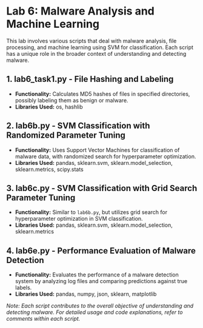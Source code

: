 # Lab 6: Malware Analysis and Machine Learning

This lab involves various scripts that deal with malware analysis, file processing, and machine learning using SVM for classification. Each script has a unique role in the broader context of understanding and detecting malware.

## 1. lab6_task1.py - File Hashing and Labeling

- **Functionality:** Calculates MD5 hashes of files in specified directories, possibly labeling them as benign or malware.
- **Libraries Used:** os, hashlib

## 2. lab6b.py - SVM Classification with Randomized Parameter Tuning

- **Functionality:** Uses Support Vector Machines for classification of malware data, with randomized search for hyperparameter optimization.
- **Libraries Used:** pandas, sklearn.svm, sklearn.model_selection, sklearn.metrics, scipy.stats

## 3. lab6c.py - SVM Classification with Grid Search Parameter Tuning

- **Functionality:** Similar to `lab6b.py`, but utilizes grid search for hyperparameter optimization in SVM classification.
- **Libraries Used:** pandas, sklearn.svm, sklearn.model_selection, sklearn.metrics

## 4. lab6e.py - Performance Evaluation of Malware Detection

- **Functionality:** Evaluates the performance of a malware detection system by analyzing log files and comparing predictions against true labels.
- **Libraries Used:** pandas, numpy, json, sklearn, matplotlib

*Note: Each script contributes to the overall objective of understanding and detecting malware. For detailed usage and code explanations, refer to comments within each script.*
